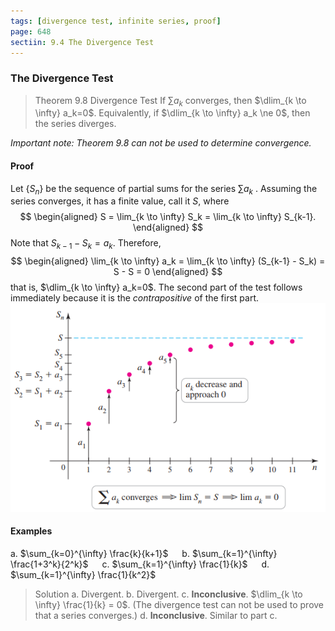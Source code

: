 ```yaml
---
tags: [divergence test, infinite series, proof]
page: 648
sectiin: 9.4 The Divergence Test
---
```


### The Divergence Test

>Theorem 9.8 Divergence Test
If $\sum a_k$ converges, then $\dlim_{k \to \infty} a_k=0$. Equivalently, if $\dlim_{k \to \infty} a_k \ne 0$, then the series diverges.

_Important note: Theorem 9.8 can not be used to determine convergence._

#### Proof
Let $\{ S_n \}$ be the sequence of partial sums for the series $\sum a_k$ . Assuming the series converges, it has a finite value, call it $S$, where
$$
\begin{aligned}
S = \lim_{k \to \infty} S_k = \lim_{k \to \infty} S_{k-1}.
\end{aligned}
$$
Note that $S_{k-1} - S_k = a_k$. Therefore,
$$
\begin{aligned}
\lim_{k \to \infty} a_k = \lim_{k \to \infty} (S_{k-1} - S_k) = S - S = 0
\end{aligned}
$$
that is, $\dlim_{k \to \infty} a_k=0$. The second part of the test follows immediately because it is the _contrapositive_ of the first part.
![Graph](../assets/theorem0908.png)

#### Examples
a. $\sum_{k=0}^{\infty} \frac{k}{k+1}$ &emsp; b. $\sum_{k=1}^{\infty} \frac{1+3^k}{2^k}$ &emsp; c. $\sum_{k=1}^{\infty} \frac{1}{k}$ &emsp; d. $\sum_{k=1}^{\infty} \frac{1}{k^2}$
>Solution
a. Divergent.
b. Divergent.
c. **Inconclusive**. $\dlim_{k \to \infty} \frac{1}{k} = 0$. (The divergence test can not be used to prove that a series converges.)
d. **Inconclusive**. Similar to part c.
